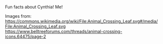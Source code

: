 Fun facts about Cynthia! Me!

Images from:
https://commons.wikimedia.org/wiki/File:Animal_Crossing_Leaf.svg#/media/File:Animal_Crossing_Leaf.svg
https://www.belltreeforums.com/threads/animal-crossing-icons.64475/page-2